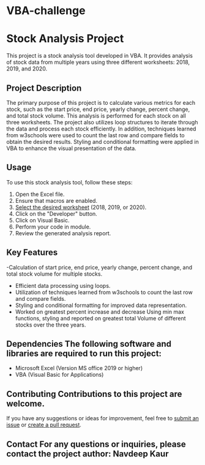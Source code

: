 # VBA-challenge


# Stock Analysis Project 
This project is a stock analysis tool developed in VBA. It provides analysis of stock data from multiple years using three different worksheets: 2018, 2019, and 2020. 

## Project Description 
The primary purpose of this project is to calculate various metrics for each stock, such as the start price, end price, yearly change, percent change, and total stock volume. This analysis is performed for each stock on all three worksheets. The project also utilizes loop structures to iterate through the data and process each stock efficiently. In addition, techniques learned from w3schools were used to count the last row and compare fields to obtain the desired results. Styling and conditional formatting were applied in VBA to enhance the visual presentation of the data. 

## Usage 
To use this stock analysis tool, follow these steps: 
1. Open the Excel file.
2. Ensure that macros are enabled.
3. [Select the desired worksheet](https://static.bc-edx.com/data/dl-1-2/m2/lms/starter/Starter_Code.zip) (2018, 2019, or 2020).
4. Click on the "Developer" button.
5. Click on Visual Basic.
6. Perform your code in module.
7. Review the generated analysis report. 

## Key Features 
-Calculation of start price, end price, yearly change, percent change, and total stock volume for multiple stocks. 
- Efficient data processing using loops.
- Utilization of techniques learned from w3schools to count the last row and compare fields.
- Styling and conditional formatting for improved data representation.
- Worked on greatest percent increase and decrease  Using min max functions, styling and reported on greatest total Volume of different stocks over the three years.


## Dependencies The following software and libraries are required to run this project:
- Microsoft Excel (Version MS office 2019 or higher)
- VBA (Visual Basic for Applications) 


## Contributing Contributions to this project are welcome. 
If you have any suggestions or ideas for improvement, feel free to [submit an issue](https://github.com/kaurn6538/VBA-challenge/pulse) or [create a pull request](https://github.com/kaurn6538/VBA-challenge/pulls). 


## Contact For any questions or inquiries, please contact the project author: Navdeep Kaur
